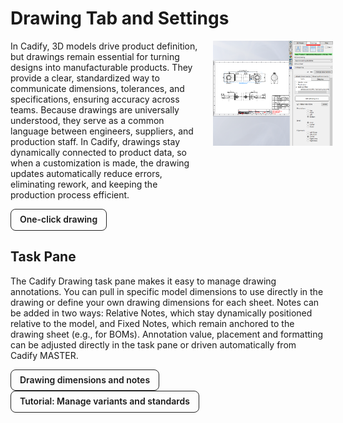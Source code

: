 # Drawing Tab and Settings

<div class="grid" style="display:flex; align-items:flex-start; gap:12px; flex-wrap:nowrap;">
  <div class="col-4" style="flex:0 0 62%; max-width:62%; box-sizing:border-box; padding-right:12px;">
    In Cadify, 3D models drive product definition, but drawings remain essential for turning designs into manufacturable products. They provide a clear, standardized way to communicate dimensions, tolerances, and specifications, ensuring accuracy across teams. Because drawings are universally understood, they serve as a common language between engineers, suppliers, and production staff. In Cadify, drawings stay dynamically connected to product data, so when a customization is made, the drawing updates automatically reduce errors, eliminating rework, and keeping the production process efficient.   
  </div>
  <div class="col-8" style="flex:0 0 38%; max-width:38%; box-sizing:border-box; text-align:center;">
    <img src="https://raw.githubusercontent.com/Cadify/Cadify-User-Manual/main/docs/cadify/task_panes/images/img_002.png" alt="DrawingTab">
  </div>
</div>

<a href="/cadify/controls/inputCadifyControls"
   style="display:inline-block;padding:8px 14px;border:1px solid #222;border-radius:8px;
          text-decoration:none;font-weight:600;line-height:1.2;">
  One-click drawing
</a>

## Task Pane
The Cadify Drawing task pane makes it easy to manage drawing annotations. You can pull in specific model dimensions to use directly in the drawing or define your own drawing dimensions for each sheet. Notes can be added in two ways: Relative Notes, which stay dynamically positioned relative to the model, and Fixed Notes, which remain anchored to the drawing sheet (e.g., for BOMs). Annotation value, placement and formatting can be adjusted directly in the task pane or driven automatically from Cadify MASTER.

<div class="grid">
  <div class="col-4">
    <a href="/cadify/controls/inputCadifyControls"
   style="display:inline-block;padding:8px 14px;border:1px solid #222;border-radius:8px;
          text-decoration:none;font-weight:600;line-height:1.2;">
  Drawing dimensions and notes
</a>  
  </div>
  <div class="col-8">
    <a href="/cadify/controls/inputCadifyControls"
   style="display:inline-block;padding:8px 14px;border:1px solid #222;border-radius:8px;
          text-decoration:none;font-weight:600;line-height:1.2;">
  Tutorial: Manage variants and standards
</a>
  </div>
</div>